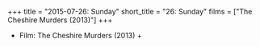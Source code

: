 +++
title = "2015-07-26: Sunday"
short_title = "26: Sunday"
films = ["The Cheshire Murders (2013)"]
+++


* Film: The Cheshire Murders (2013) +
